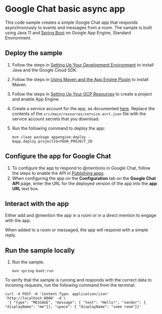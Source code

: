 # Google Chat basic async app

This code sample creates a simple Google Chat app that responds asynchronously to events and
messages from a room. The sample is built using Java 11 and 
[Spring Boot](https://spring.io/projects/spring-boot) on Google App Engine,
Standard Environment.

## Deploy the sample

  1. Follow the steps in [Setting Up Your Development Environment](https://cloud.google.com/appengine/docs/standard/java11/setting-up-environment)
     to install Java and the Google Cloud SDK.
      
  1. Follow the steps in [Using Maven and the App Engine Plugin](https://cloud.google.com/appengine/docs/standard/java11/using-maven)
     to install Maven.

  1. Follow the steps in [Setting Up Your GCP Resources](https://cloud.google.com/appengine/docs/standard/java11/console/#create)
     to create a project and enable App Engine.

  1. Create a service account for the app, as documented
     [here](https://developers.google.com/chat/api/guides/auth/service-accounts).
     Replace the contents of the `src/main/resources/service-acct.json` file with the service
     account secrets that you download.
       
  1. Run the following command to deploy the app:
     ```
     mvn clean package appengine:deploy -Dapp.deploy.projectId=YOUR_PROJECT_ID
     ```

## Configure the app for Google Chat

  1. To configure the app to respond to @mentions in Google Chat, follow
     the steps to enable the API in
     [Publishing apps](https://developers.google.com/chat/how-tos/apps-publish).
  1. When configuring the app on the **Configuration** tab on the
     **Google Chat API** page, enter the URL for the deployed version
     of the app into the **app URL** text box.


## Interact with the app

Either add and @mention the app in a room or in a direct mention to engage with the app.

When added to a room or messaged, the app will respond with a simple reply.

## Run the sample locally

  1. Run the sample.
     ```
     mvn spring-boot:run
     ```

To verify that the sample is running and responds with the correct data
to incoming requests, run the following command from the terminal:

```
curl -X POST -H 'Content-Type: application/json' 'http://localhost:8080' -d \
 '{ "type": "MESSAGE", "message": { "text": "Hello!", "sender": { "displayName": "me"}}, "space": { "displayName": "some room"}}'
```

